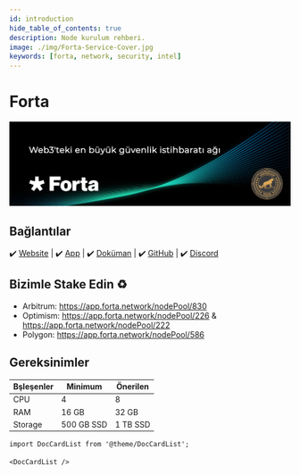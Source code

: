 ```yaml
---
id: introduction
hide_table_of_contents: true
description: Node kurulum rehberi.
image: ./img/Forta-Service-Cover.jpg
keywords: [forta, network, security, intel]
---
```

# Forta

![Forta](./img/Forta-Service.jpg)

## Bağlantılar
 ✔️ [Website](https://www.forta.org/) |
 ✔️ [App](https://app.forta.network/) |
 ✔️ [Doküman](https://docs.forta.network/) |
 ✔️ [GitHub](https://github.com/forta-network) |
 ✔️ [Discord](https://discord.gg/nbPQXRepWV)


## Bizimle Stake Edin ♻️
* Arbitrum: https://app.forta.network/nodePool/830
* Optimism: https://app.forta.network/nodePool/226 & https://app.forta.network/nodePool/222
* Polygon: https://app.forta.network/nodePool/586

## Gereksinimler

| Bşleşenler | Minimum | **Önerilen** |
| ------------ | ------------ | ------------ |
| CPU |	4 | 8 |
| RAM	| 16 GB | 32 GB |
| Storage	| 500 GB SSD | 1 TB SSD | 

```mdx-code-block
import DocCardList from '@theme/DocCardList';

<DocCardList />
```
